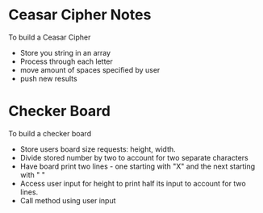 # Ceasar Cipher Notes
To build a Ceasar Cipher
- Store you string in an array
- Process through each letter
- move amount of spaces specified by user
- push new results

# Checker Board
To build a checker board
- Store users board size requests: height, width.
- Divide stored number by two to account for two separate characters
- Have board print two lines - one starting with "X" and the next starting with " "
- Access user input for height to print half its input to account for two lines.
- Call method using user input
